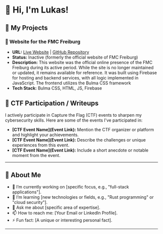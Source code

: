 # 👋 Hi, I'm Lukas!

## 🚀 My Projects

### 🌟 Website for the FMC Freiburg
- **URL:** [Live Website](https://fmc-webseite.web.app/home) | [GitHub Repository](https://github.com/luk4sf/FMC_Webseite)  
- **Status:** Inactive (formerly the official website of FMC Freiburg)  
- **Description:** This website was the official online presence of the FMC Freiburg during its active period. While the site is no longer maintained or updated, it remains available for reference. It was built using Firebase for hosting and backend services, with all logic implemented in JavaScript. The frontend utilizes the Bulma CSS framework
- **Tech Stack:** Bulma CSS, HTML, JS, Firebase

## 🎯 CTF Participation / Writeups

I actively participate in Capture the Flag (CTF) events to sharpen my cybersecurity skills. Here are some of the events I've participated in:

- **[CTF Event Name](Event Link):** Mention the CTF organizer or platform and highlight your achievements.
- **[CTF Event Name](Event Link):** Describe the challenges or unique experiences from this event.
- **[CTF Event Name](Event Link):** Include a short anecdote or notable moment from the event.

---

## 🌱 About Me

- 🔭 I’m currently working on [specific focus, e.g., "full-stack applications"].
- 🌱 I’m learning [new technologies or fields, e.g., "Rust programming" or "cloud security"].
- 💬 Ask me about [specific area of expertise].
- 📫 How to reach me: [Your Email or LinkedIn Profile].
- ⚡ Fun fact: [A unique or interesting personal fact].

---


